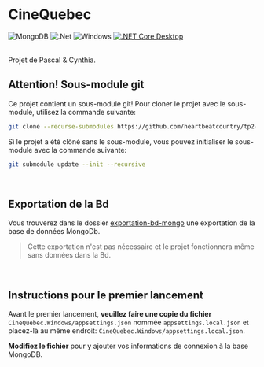 # CineQuebec

![MongoDB](https://img.shields.io/badge/MongoDB-%234ea94b.svg?logo=mongodb&logoColor=white)
![.Net](https://img.shields.io/badge/C%23%20%2B%20WPF-5C2D91?logo=.net&logoColor=white)
![Windows](https://img.shields.io/badge/Windows-0078D6?logo=windows&logoColor=white)
[![.NET Core Desktop](https://github.com/heartbeatcountry/tp3-conception/actions/workflows/dotnet.yml/badge.svg)](https://github.com/heartbeatcountry/tp3-conception/actions/workflows/dotnet.yml)

<br>
Projet de Pascal & Cynthia.

<br>

## **Attention!** Sous-module git

Ce projet contient un sous-module git! Pour cloner le projet avec le
sous-module, utilisez la commande suivante:

```sh
git clone --recurse-submodules https://github.com/heartbeatcountry/tp2-conception
```

Si le projet a été clôné sans le sous-module, vous pouvez initialiser le
sous-module avec la commande suivante:

```sh
git submodule update --init --recursive
```

<br>

## Exportation de la Bd

Vous trouverez dans le dossier [exportation-bd-mongo](./xportation-bd-mongo) une
exportation de la base de données MongoDb.

> Cette exportation n'est pas nécessaire et le projet fonctionnera même sans
> données dans la Bd.

<br>

## Instructions pour le premier lancement

Avant le premier lancement, **veuillez faire une copie du fichier**
`CineQuebec.Windows/appsettings.json` nommée `appsettings.local.json` et
placez-là au même endroit: `CineQuebec.Windows/appsettings.local.json`.

**Modifiez le fichier** pour y ajouter vos informations de connexion à la base
MongoDB.